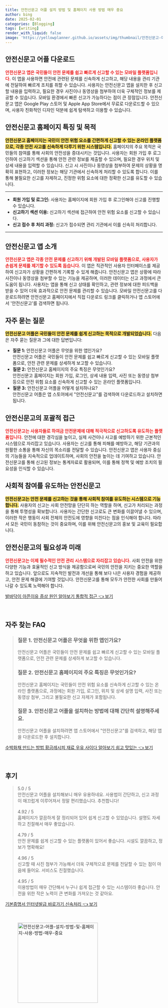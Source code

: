```yaml
---
title: 안전신문고 어플 설치 방법 및 홈페이지 사용 방법 매우 중요
author: bing
date: 2025-02-01
categories: [Blogging]
tags: [writing]
render_with_liquid: false
image: 'https://yellowplanner.github.io/assets/img/thumbnail/안전신문고-어플-설치-방법-및-홈페이지-사용-방법-매우-중요.webp'
---
```



<h2 id='안전신문고어플다운로드'>안전신문고 어플 다운로드</h2>

<p><b><span style="color: #ee2323;">안전신문고 앱은 국민들이 안전 문제를 쉽고 빠르게 신고할 수 있는 모바일 플랫폼입니다.</span></b> 이 앱을 사용하면 안전에 관련된 문제를 신속하게 신고하고, 해당 내용을 관리 기관에 전달하여 빠르게 조치를 취할 수 있습니다. 사용자는 안전신문고 앱을 설치한 후 신고할 내용을 입력하고, 필요한 경우 사진이나 동영상을 첨부하여 더욱 구체적인 정보를 제공할 수 있습니다. 모바일 환경에서 빠른 신고가 가능하다는 점이 큰 장점입니다. 안전신문고 앱은 Google Play 스토어 및 Apple App Store에서 무료로 다운로드할 수 있으며, 사용자 친화적인 디자인 덕분에 쉽게 탐색하고 이용할 수 있습니다.</p>

<h2 id='안전신문고홈페이지특징'>안전신문고 홈페이지 특징 및 목적</h2>

<p><b><span style="background-color: #ffe066;">안전신문고 홈페이지는 국민이 안전 위험 요소를 간편하게 신고할 수 있는 온라인 플랫폼으로, 각종 안전 사고를 신속하게 다루기 위한 시스템입니다.</span></b> 홈페이지의 주요 목적은 국민들의 참여를 통해 사회의 안전성을 증대시키는 것입니다. 사용자는 회원 가입 후 로그인하여 신고하기 섹션을 통해 안전 관련 정보를 제출할 수 있으며, 필요한 경우 위치 및 상세 내용을 입력할 수 있습니다. 신고 시 사진이나 동영상을 첨부하여 문제의 상황을 명확히 표현하고, 이러한 정보는 해당 기관에서 신속하게 처리할 수 있도록 합니다. 이를 통해 불필요한 신고를 자제하고, 진정한 위험 요소에 대한 정확한 신고를 유도할 수 있습니다.</p>

<hr />

<ul>
    <li><b>회원 가입 및 로그인:</b> 사용자는 홈페이지에 회원 가입 후 로그인해야 신고를 진행할 수 있습니다.</li>
    <li><b>신고하기 섹션 이용:</b> 신고하기 섹션에 접근하여 안전 위험 요소를 신고할 수 있습니다.</li>
    <li><b>신고 접수 후 처리 과정:</b> 신고가 접수되면 관리 기관에서 이를 신속히 처리합니다.</li>
</ul>

<hr />

<h2 id='안전신문고앱소개'>안전신문고 앱 소개</h2>

<p><b><span style="color: #ee2323;">안전신문고 앱은 각종 안전 문제를 신고하기 위해 개발된 모바일 플랫폼으로, 사용자가 손쉽게 문제를 제기할 수 있도록 돕습니다.</span></b> 이 앱은 직관적인 사용자 인터페이스를 제공하여 신고자가 상황을 간편하게 기록할 수 있게 해줍니다. 안전신문고 앱은 상황에 따라 사진이나 동영상을 첨부할 수 있는 기능을 제공하며, 이러한 데이터는 신고 과정에서 큰 도움이 됩니다. 사용자는 앱을 통해 신고 상태를 확인하고, 관련 정보에 대한 피드백을 받을 수 있어 더욱 효과적으로 안전 문제를 관리할 수 있습니다. 모바일 안전신문고를 다운로드하려면 안전신문고 홈페이지에서 직접 다운로드 링크를 클릭하거나 앱 스토어에서 '안전신문고'를 검색하면 됩니다.</p>

<h2 id='자주묻는질문'>자주 묻는 질문</h2>

<p><b><span style="background-color: #ffe066;">안전신문고 어플은 국민들이 안전 문제를 쉽게 신고하는 목적으로 개발되었습니다.</span></b> 다음은 자주 묻는 질문과 그에 대한 답변입니다:</p>

<ul>
    <li><b>질문 1:</b> 안전신문고 어플은 무엇을 위한 앱인가요?<br>안전신문고 어플은 국민들이 안전 문제를 쉽고 빠르게 신고할 수 있는 모바일 플랫폼으로, 안전 관련 문제를 상세하게 보고할 수 있습니다.</li>
    <li><b>질문 2:</b> 안전신문고 홈페이지의 주요 특징은 무엇인가요?<br>안전신문고 홈페이지는 회원 가입, 로그인, 상세 내용 입력, 사진 또는 동영상 첨부 등으로 안전 위험 요소를 신속하게 신고할 수 있는 온라인 플랫폼입니다.</li>
    <li><b>질문 3:</b> 안전신문고 어플을 어떻게 설치하나요?<br>안전신문고 어플은 앱 스토어에서 "안전신문고"를 검색하여 다운로드하고 설치하면 됩니다.</li>
</ul>

<h2 id='안전신문고포괄적접근'>안전신문고의 포괄적 접근</h2>

<p><b><span style="color: #ee2323;">안전신문고는 사용자들로 하여금 안전문제에 대해 적극적으로 신고하도록 유도하는 플랫폼입니다.</span></b> 안전에 대한 경각심을 높이고, 실제 사건이나 사고를 예방하기 위한 근본적인 시스템으로 자리잡고 있습니다. 사용자는 신고를 통해 피해를 예방하고, 해당 기관과의 원활한 소통을 통해 자신의 목소리를 전달할 수 있습니다. 안전신문고 앱은 사용자 중심의 기능들을 지속적으로 업데이트하며, 사회의 안전을 높이는 데 기여하고 있습니다. 안전신문고를 통해 신고된 정보는 통계자료로 활용되며, 이를 통해 정책 및 예방 조치의 필요성을 인식할 수 있습니다.</p>

<h2 id='참여유도'>사회적 참여를 유도하는 안전신문고</h2>

<p><b><span style="background-color: #ffe066;">안전신문고는 안전 문제를 신고하는 것을 통해 사회적 참여를 유도하는 시스템으로 기능합니다.</span></b> 사용자의 신고는 사회 안전망을 단단히 하는 역할을 하며, 신고가 처리되는 과정을 통해 투명성을 확보합니다. 사용자는 간단한 신고로도 큰 변화를 이끌어낼 수 있으며, 이러한 작은 행동이 사회 전체의 안전도에 영향을 미친다는 점을 인식해야 합니다. 따라서 모든 국민이 동참하는 것이 중요하며, 이를 위해 안전신문고의 홍보 및 교육이 필요합니다.</p>

<h2 id='결론'>안전신문고의 필요성과 미래</h2>

<p><b><span style="color: #ee2323;">안전신문고는 이제 필수적인 안전 관리 시스템으로 자리잡고 있습니다.</span></b> 사회 안전을 위한 다양한 기능과 효율적인 신고 방식을 제공함으로써 국민의 안전을 지키는 중요한 역할을 하고 있습니다. 앞으로도 지속적인 발전과 개선을 통해 보다 나은 사용자 경험을 제공하고, 안전 문제 해결에 기여할 것입니다. 안전신문고를 통해 모두가 안전한 사회를 만들어 나갈 수 있도록 노력해야 합니다.</p>


<p><a class="click-button" title="발바닥이 아픈이유 증상 원인 알아보기 통합적 접근" href="https://yellowplanner.github.io/posts/%EB%B0%9C%EB%B0%94%EB%8B%A5%EC%9D%B4-%EC%95%84%ED%94%88%EC%9D%B4%EC%9C%A0-%EC%A6%9D%EC%83%81-%EC%9B%90%EC%9D%B8-%EC%95%8C%EC%95%84%EB%B3%B4%EA%B8%B0-%ED%86%B5%ED%95%A9%EC%A0%81-%EC%A0%91%EA%B7%BC/" rel="dofollow">발바닥이 아픈이유 증상 원인 알아보기 통합적 접근 👈 보기</a></p><br>
<h2 id='자주_찾는_FAQ'>자주 찾는 FAQ</h2>
<div itemscope="" itemtype="https://schema.org/FAQPage">
<blockquote>
<div itemscope="" itemprop="mainEntity" itemtype="https://schema.org/Question">
<h3 itemprop="name">질문 1. 안전신문고 어플은 무엇을 위한 앱인가요?</h3>
<div itemscope="" itemprop="acceptedAnswer" itemtype="https://schema.org/Answer">
<span itemprop="text">
<p>안전신문고 어플은 국민들이 안전 문제를 쉽고 빠르게 신고할 수 있는 모바일 플랫폼으로, 안전 관련 문제를 상세하게 보고할 수 있습니다.</p>
</span>
</div>
</div>
<div itemscope="" itemprop="mainEntity" itemtype="https://schema.org/Question">
<h3 itemprop="name">질문 2. 안전신문고 홈페이지의 주요 특징은 무엇인가요?</h3>
<div itemscope="" itemprop="acceptedAnswer" itemtype="https://schema.org/Answer">
<span itemprop="text">
<p>안전신문고 홈페이지는 국민들이 안전 위험 요소를 신속하게 신고할 수 있는 온라인 플랫폼으로, 과정에는 회원 가입, 로그인, 위치 및 상세 설명 입력, 사진 또는 동영상 첨부, 그리고 불필요한 신고 자제가 포함됩니다.</p>
</span>
</div>
</div>
<div itemscope="" itemprop="mainEntity" itemtype="https://schema.org/Question">
<h3 itemprop="name">질문 3. 안전신문고 어플을 설치하는 방법에 대해 간단히 설명해주세요.</h3>
<div itemscope="" itemprop="acceptedAnswer" itemtype="https://schema.org/Answer">
<span itemprop="text">
<p>안전신문고 어플을 설치하려면 앱 스토어에서 "안전신문고"를 검색하고, 해당 앱을 다운로드한 후 설치합니다.</p>
</span>
</div>
</div>
</blockquote>
</div>
<p><a class="click-button" title="수박화채 만드는 방법 황금레시피 재료 우유 사이다 알아보기 쉽고 맛있는" href="https://yellowplanner.github.io/posts/%EC%88%98%EB%B0%95%ED%99%94%EC%B1%84-%EB%A7%8C%EB%93%9C%EB%8A%94-%EB%B0%A9%EB%B2%95-%ED%99%A9%EA%B8%88%EB%A0%88%EC%8B%9C%ED%94%BC-%EC%9E%AC%EB%A3%8C-%EC%9A%B0%EC%9C%A0-%EC%82%AC%EC%9D%B4%EB%8B%A4-%EC%95%8C%EC%95%84%EB%B3%B4%EA%B8%B0-%EC%89%BD%EA%B3%A0-%EB%A7%9B%EC%9E%88%EB%8A%94/" rel="dofollow">수박화채 만드는 방법 황금레시피 재료 우유 사이다 알아보기 쉽고 맛있는 👈 보기</a></p><br>
<h2 id='후기'>후기</h2>
<div itemscope itemtype="https://schema.org/Product">
  <blockquote>
  <div itemprop="review" itemscope itemtype="https://schema.org/Review">
      <div itemprop="reviewRating" itemscope itemtype="https://schema.org/Rating"> <span itemprop="ratingValue">5.0</span> / <span itemprop="bestRating">5</span> </div>
      <span itemprop="reviewBody">안전신문고 어플을 설치해보니 매우 유용하네요. 사용법이 간단하고, 신고 과정이 매끄럽게 이루어져서 정말 편리했습니다. 추천합니다!</span>
  </div>
  <br>
  <div itemprop="review" itemscope itemtype="https://schema.org/Review">
      <div itemprop="reviewRating" itemscope itemtype="https://schema.org/Rating"> <span itemprop="ratingValue">4.92</span> / <span itemprop="bestRating">5</span> </div>
      <span itemprop="reviewBody">홈페이지가 깔끔하게 잘 정리되어 있어 쉽게 신고할 수 있었습니다. 설명도 자세하고 친절해서 매우 좋았습니다.</span>
  </div>
  <br>
  <div itemprop="review" itemscope itemtype="https://schema.org/Review">
      <div itemprop="reviewRating" itemscope itemtype="https://schema.org/Rating"> <span itemprop="ratingValue">4.79</span> / <span itemprop="bestRating">5</span> </div>
      <span itemprop="reviewBody">안전 문제를 쉽게 신고할 수 있는 플랫폼이 있어서 좋습니다. 시설도 깔끔하고, 정보가 명확해요!</span>
  </div>
  <br>
  <div itemprop="review" itemscope itemtype="https://schema.org/Review">
      <div itemprop="reviewRating" itemscope itemtype="https://schema.org/Rating"> <span itemprop="ratingValue">4.96</span> / <span itemprop="bestRating">5</span> </div>
      <span itemprop="reviewBody">신고할 때 사진 첨부가 가능해서 더욱 구체적으로 문제를 전달할 수 있는 점이 마음에 들어요. 서비스도 친절했습니다.</span>
  </div>
  <br>
  <div itemprop="review" itemscope itemtype="https://schema.org/Review">
      <div itemprop="reviewRating" itemscope itemtype="https://schema.org/Rating"> <span itemprop="ratingValue">4.95</span> / <span itemprop="bestRating">5</span> </div>
      <span itemprop="reviewBody">이용방법이 매우 간단해서 누구나 쉽게 접근할 수 있는 시스템이라 좋습니다. 안전을 위한 작은 노력이 큰 변화를 가져오는 것 같아요.</span>
  </div>
  </blockquote>
</div>
<p><a class="click-button" title="기본증명서 인터넷발급 바로가기 신속처리" href="https://yellowplanner.github.io/posts/%EA%B8%B0%EB%B3%B8%EC%A6%9D%EB%AA%85%EC%84%9C-%EC%9D%B8%ED%84%B0%EB%84%B7%EB%B0%9C%EA%B8%89-%EB%B0%94%EB%A1%9C%EA%B0%80%EA%B8%B0-%EC%8B%A0%EC%86%8D%EC%B2%98%EB%A6%AC/" rel="dofollow">기본증명서 인터넷발급 바로가기 신속처리 👈 보기</a></p><br>
<figure class="image"><img src="https://yellowplanner.github.io/assets/img/thumbnail/안전신문고-어플-설치-방법-및-홈페이지-사용-방법-매우-중요.webp" alt="안전신문고-어플-설치-방법-및-홈페이지-사용-방법-매우-중요" width="256" height="256"></figure>